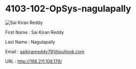 # 4103-102-OpSys-nagulapally

![Sai Kiran Reddy]()

First Name : Sai Kiran Reddy

Last Name  : Nagulapally

Email      : saikiranreddy791@outlook.com

URL        : http://198.211.108.179/
